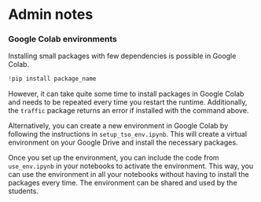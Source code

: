 # Admin notes

### Google Colab environments
Installing small packages with few dependencies is possible in Google Colab.
```python
!pip install package_name
```

However, it can take quite some time to install packages in Google Colab and needs to be repeated every time you restart the runtime. Additionally, the `traffic` package returns an error if installed with the command above.

Alternatively, you can create a new environment in Google Colab by following the instructions in `setup_tso_env.ipynb`. This will create a virtual environment on your Google Drive and install the necessary packages.

Once you set up the environment, you can include the code from `use_env.ipynb` in your notebooks to activate the environment. This way, you can use the environment in all your notebooks without having to install the packages every time. The environment can be shared and used by the students.